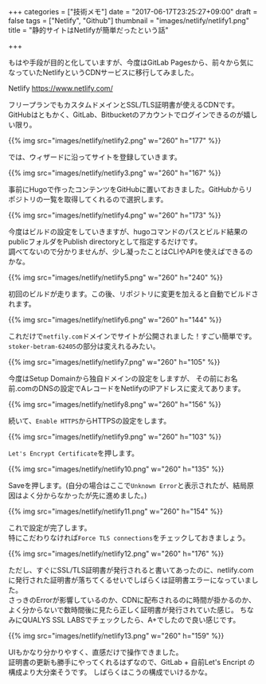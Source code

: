 +++
categories = ["技術メモ"]
date = "2017-06-17T23:25:27+09:00"
draft = false
tags = ["Netlify", "Github"]
thumbnail = "images/netlify/netlify1.png"
title = "静的サイトはNetlifyが簡単だったという話"

+++

もはや手段が目的と化していますが、今度はGitLab Pagesから、前々から気になっていたNetlifyというCDNサービスに移行してみました。  

Netlify
https://www.netlify.com/

フリープランでもカスタムドメインとSSL/TLS証明書が使えるCDNです。  
GitHubはともかく、GitLab、Bitbucketのアカウントでログインできるのが嬉しい限り。

{{% img src="images/netlify/netlify2.png" w="260" h="177" %}}

では、ウィザードに沿ってサイトを登録していきます。  

{{% img src="images/netlify/netlify3.png" w="260" h="167" %}}

事前にHugoで作ったコンテンツをGitHubに置いておきました。GitHubからリポジトリの一覧を取得してくれるので選択します。

{{% img src="images/netlify/netlify4.png" w="260" h="173" %}}

今度はビルドの設定をしていきますが、hugoコマンドのパスとビルド結果のpublicフォルダをPublish directoryとして指定するだけです。  
調べてないので分かりませんが、少し凝ったことはCLIやAPIを使えばできるのかな。

{{% img src="images/netlify/netlify5.png" w="260" h="240" %}}

初回のビルドが走ります。この後、リポジトリに変更を加えると自動でビルドされます。

{{% img src="images/netlify/netlify6.png" w="260" h="144" %}}

これだけで`netfily.com`ドメインでサイトが公開されました！すごい簡単です。  
`stoker-betram-62405`の部分は変えれるみたい。

{{% img src="images/netlify/netlify7.png" w="260" h="105" %}}

今度はSetup Domainから独自ドメインの設定をしますが、
その前にお名前.comのDNSの設定でAレコードをNetlifyのIPアドレスに変えてあります。

{{% img src="images/netlify/netlify8.png" w="260" h="156" %}}

続いて、`Enable HTTPS`からHTTPSの設定をします。

{{% img src="images/netlify/netlify9.png" w="260" h="103" %}}

`Let's Encrypt Certificate`を押します。

{{% img src="images/netlify/netlify10.png" w="260" h="135" %}}

Saveを押します。(自分の場合はここで`Unknown Error`と表示されたが、結局原因はよく分からなかったが先に進めました。)

{{% img src="images/netlify/netlify11.png" w="260" h="154" %}}

これで設定が完了します。  
特にこだわりなければ`Force TLS connections`をチェックしておきましょう。  

{{% img src="images/netlify/netlify12.png" w="260" h="176" %}}

ただし、すぐにSSL/TLS証明書が発行されると書いてあったのに、netlify.comに発行された証明書が落ちてくるせいでしばらくは証明書エラーになっていました。  
さっきのErrorが影響しているのか、CDNに配布されるのに時間が掛かるのか、よく分からないで数時間後に見たら正しく証明書が発行されていた感じ。
ちなみにQUALYS SSL LABSでチェックしたら、A+でしたので良い感じです。

{{% img src="images/netlify/netlify13.png" w="260" h="159" %}}

UIもかなり分かりやすく、直感だけで操作できました。  
証明書の更新も勝手にやってくれるはずなので、GitLab + 自前Let's Encript の構成より大分楽そうです。
しばらくはこうの構成でいけるかな。
